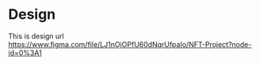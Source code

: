 # Design
This is design url
 https://www.figma.com/file/LJ1nOjOPfU60dNqrUfpaIo/NFT-Project?node-id=0%3A1
